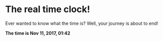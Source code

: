 # The real time clock!

Ever wanted to know what the time is? Well, your journey is about to end!

**The time is Nov 11, 2017, 01:42**